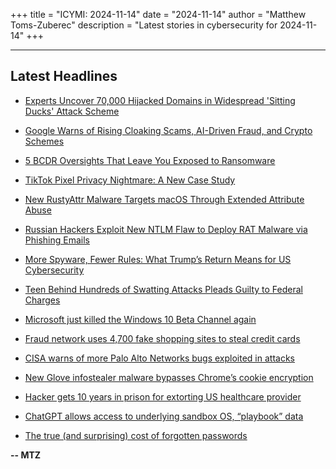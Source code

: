 +++
title = "ICYMI: 2024-11-14"
date = "2024-11-14"
author = "Matthew Toms-Zuberec"
description = "Latest stories in cybersecurity for 2024-11-14"
+++

---------------------------------------------------------------------------
## Latest Headlines
- [Experts Uncover 70,000 Hijacked Domains in Widespread 'Sitting Ducks' Attack Scheme](https://thehackernews.com/2024/11/experts-uncover-70000-hijacked-domains.html)

- [Google Warns of Rising Cloaking Scams, AI-Driven Fraud, and Crypto Schemes](https://thehackernews.com/2024/11/google-warns-of-rising-cloaking-scams.html)

- [5 BCDR Oversights That Leave You Exposed to Ransomware](https://thehackernews.com/2024/11/5-bcdr-oversights-that-leave-you-exposed-to-ransomware.html)

- [TikTok Pixel Privacy Nightmare: A New Case Study](https://thehackernews.com/2024/11/tiktok-pixel-privacy-nightmare-new-case.html)

- [New RustyAttr Malware Targets macOS Through Extended Attribute Abuse](https://thehackernews.com/2024/11/new-rustyattr-malware-targets-macos.html)

- [Russian Hackers Exploit New NTLM Flaw to Deploy RAT Malware via Phishing Emails](https://thehackernews.com/2024/11/russian-hackers-exploit-new-ntlm-flaw.html)

- [More Spyware, Fewer Rules: What Trump’s Return Means for US Cybersecurity](https://www.wired.com/story/trump-administration-cybersecurity-policy-reversals/)

- [Teen Behind Hundreds of Swatting Attacks Pleads Guilty to Federal Charges](https://www.wired.com/story/alan-filion-torswats-guilty-plea-federal-charges-swatting/)

- [Microsoft just killed the Windows 10 Beta Channel again](https://www.bleepingcomputer.com/news/microsoft/microsoft-just-killed-the-windows-10-beta-channel-again/)

- [Fraud network uses 4,700 fake shopping sites to steal credit cards](https://www.bleepingcomputer.com/news/security/fraud-network-uses-4-700-fake-shopping-sites-to-steal-credit-cards/)

- [CISA warns of more Palo Alto Networks bugs exploited in attacks](https://www.bleepingcomputer.com/news/security/cisa-warns-of-more-palo-alto-networks-bugs-exploited-in-attacks/)

- [New Glove infostealer malware bypasses Chrome’s cookie encryption](https://www.bleepingcomputer.com/news/security/new-glove-infostealer-malware-bypasses-google-chromes-cookie-encryption/)

- [Hacker gets 10 years in prison for extorting US healthcare provider](https://www.bleepingcomputer.com/news/legal/hacker-gets-10-years-in-prison-for-extorting-us-healthcare-provider/)

- [ChatGPT allows access to underlying sandbox OS, “playbook” data](https://www.bleepingcomputer.com/news/artificial-intelligence/chatgpt-allows-access-to-underlying-sandbox-os-playbook-data/)

- [The true (and surprising) cost of forgotten passwords](https://www.bleepingcomputer.com/news/security/the-true-and-surprising-cost-of-forgotten-passwords/)

**-- MTZ**